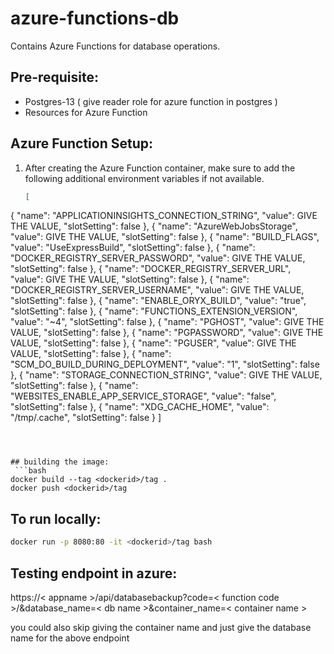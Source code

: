 # azure-functions-db
Contains Azure Functions for database operations.

## Pre-requisite:
- Postgres-13 ( give reader role for azure function in postgres )
- Resources for Azure Function

## Azure Function Setup:
1. After creating the Azure Function container, make sure to add the following additional environment variables if not available.

   ```json
   [
  {
    "name": "APPLICATIONINSIGHTS_CONNECTION_STRING",
    "value": GIVE THE VALUE,
    "slotSetting": false
  },
  {
    "name": "AzureWebJobsStorage",
    "value": GIVE THE VALUE,
    "slotSetting": false
  },
  {
    "name": "BUILD_FLAGS",
    "value": "UseExpressBuild",
    "slotSetting": false
  },
  {
    "name": "DOCKER_REGISTRY_SERVER_PASSWORD",
    "value": GIVE THE VALUE,
    "slotSetting": false
  },
  {
    "name": "DOCKER_REGISTRY_SERVER_URL",
    "value": GIVE THE VALUE,
    "slotSetting": false
  },
  {
    "name": "DOCKER_REGISTRY_SERVER_USERNAME",
    "value": GIVE THE VALUE,
    "slotSetting": false
  },
  {
    "name": "ENABLE_ORYX_BUILD",
    "value": "true",
    "slotSetting": false
  },
  {
    "name": "FUNCTIONS_EXTENSION_VERSION",
    "value": "~4",
    "slotSetting": false
  },
  {
    "name": "PGHOST",
    "value": GIVE THE VALUE,
    "slotSetting": false
  },
  {
    "name": "PGPASSWORD",
    "value": GIVE THE VALUE,
    "slotSetting": false
  },
  {
    "name": "PGUSER",
    "value": GIVE THE VALUE,
    "slotSetting": false
  },
  {
    "name": "SCM_DO_BUILD_DURING_DEPLOYMENT",
    "value": "1",
    "slotSetting": false
  },
  {
    "name": "STORAGE_CONNECTION_STRING",
    "value": GIVE THE VALUE,
    "slotSetting": false
  },
  {
    "name": "WEBSITES_ENABLE_APP_SERVICE_STORAGE",
    "value": "false",
    "slotSetting": false
  },
  {
    "name": "XDG_CACHE_HOME",
    "value": "/tmp/.cache",
    "slotSetting": false
  }
   ]
  ```


  
## building the image:
   ```bash
  docker build --tag <dockerid>/tag .  
  docker push <dockerid>/tag  
  ```
## To run locally:
   ```bash
  docker run -p 8080:80 -it <dockerid>/tag bash  
  ```
## Testing endpoint in azure:  
https://< appname >/api/databasebackup?code=< function code >/&database_name=< db name >&container_name=< container name >  

you could also skip giving the container name and just give the database name for the above endpoint
